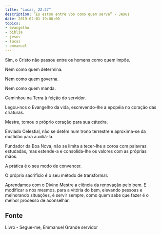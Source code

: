 ```yaml
---
title: "Lucas, 22:27"
description: “Eu estou entre vós como quem serve” - Jesus
date: 2019-02-01 19:00:00
topics: 
- evangelho
- biblia
- jesus
- lucas
- emmanuel
---
```


Sim, o Cristo não passou entre os homens como quem impõe.

Nem como quem determina.

Nem como quem governa.

Nem como quem manda.

Caminhou na Terra à feição do servidor.

Legou-nos o Evangelho da vida, escrevendo-lhe a epopéia no coração das criaturas.

Mestre, tomou o próprio coração para sua cátedra.

Enviado Celestial, não se detém num trono terrestre e aproxima-se da multidão para
auxiliá-la.

Fundador da Boa Nova, não se limita a tecer-lhe a coroa com palavras estudadas,
mas estende-a e consolida-lhe os valores com as próprias mãos.

A prática é o seu modo de convencer.

O próprio sacrifício é o seu método de transformar.

Aprendamos com o Divino Mestre a ciência da renovação pelo bem. E modificar a
nós mesmos, para a vitória do bem, elevando pessoas e melhorando situações, é servir
sempre, como quem sabe que fazer é o melhor processo de aconselhar.


## Fonte
Livro - Segue-me, Emmanuel
Grande servidor

